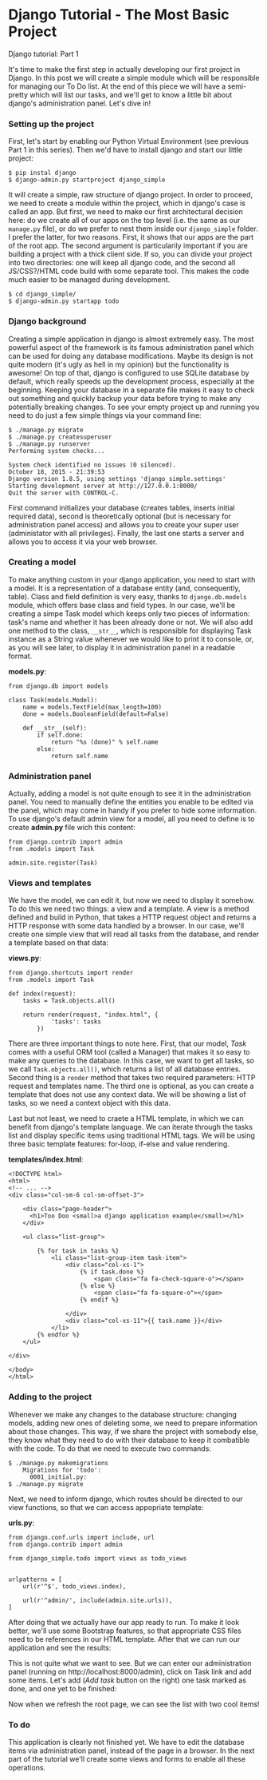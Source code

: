 # Django Tutorial - The Most Basic Project

Django tutorial: Part 1

It's time to make the first step in actually developing our first project in Django. In this post we will create a simple module which will be responsible for managing our To Do list. At the end of this piece we will have a semi-pretty which will list our tasks, and we'll get to know a little bit about django's administration panel. Let's dive in!

### Setting up the project

First, let's start by enabling our Python Virtual Environment (see previous Part 1 in this series). Then we'd have to install django and start our little project:

	$ pip instal django
	$ django-admin.py startproject django_simple

It will create a simple, raw structure of django project. In order to proceed, we need to create a module within the project, which in django's case is called an app. But first, we need to make our first architectural decision here: do we create all of our apps on the top level (i.e. the same as our `manage.py` file), or do we prefer to nest them inside our `django_simple` folder. I prefer the latter, for two reasons. First, it shows that our apps are the part of the root app. The second argument is particularily important if you are building a project with a thick client side. If so, you can divide your project into two directories: one will keep all django code, and the second all JS/CSS?/HTML code build with some separate tool. This makes the code much easier to be managed during development.

	$ cd django_simple/
	$ django-admin.py startapp todo

### Django background

Creating a simple application in django is almost extremely easy. The most powerful aspect of the framework is its famous administration panel which can be used for doing any database modifications. Maybe its design is not quite modern (it's ugly as hell in my opinion) but the functionality is awesome! On top of that, django is configured to use SQLite database by default, which really speeds up the development process, especially at the beginning. Keeping your database in a separate file makes it easy to check out something and quickly backup your data before trying to make any potentially breaking changes. To see your empty project up and running you need to do just a few simple things via your command line:

	$ ./manage.py migrate
	$ ./manage.py createsuperuser
	$ ./manage.py runserver
	Performing system checks...

	System check identified no issues (0 silenced).
	October 18, 2015 - 21:39:53
	Django version 1.8.5, using settings 'django_simple.settings'
	Starting development server at http://127.0.0.1:8000/
	Quit the server with CONTROL-C.

First command initializes your database (creates tables, inserts initial required data), second is theoretically optional (but is necessary for administration panel access) and allows you to create your super user (administator with all privileges). Finally, the last one starts a server and allows you to access it via your web browser.

### Creating a model

To make anything custom in your django application, you need to start with a model. It is a representation of a database entity (and, consequently, table). Class and field definition is very easy, thanks to `django.db.models` module, which offers base class and field types. In our case, we'll be creating a simpe Task model which keeps only two pieces of information: task's name and whether it has been already done or not. We will also add one method to the class, `__str__`, which is responsible for displaying Task instance as a String value whenever we would like to print it to console, or, as you will see later, to display it in administration panel in a readable format.

**models.py**:

	from django.db import models

	class Task(models.Model):
		name = models.TextField(max_length=100)
		done = models.BooleanField(default=False)

		def __str__(self):
			if self.done:
				return "%s (done)" % self.name
			else:
				return self.name

### Administration panel

Actually, adding a model is not quite enough to see it in the administration panel. You need to manually define the entities you enable to be edited via the panel, which may come in handy if you prefer to hide some information. To use django's default admin view for a model, all you need to define is to create **admin.py** file wich this content:

	from django.contrib import admin
	from .models import Task

	admin.site.register(Task)

### Views and templates

We have the model, we can edit it, but now we need to display it somehow. To do this we need two things: a view and a template. A view is a method defined and build in Python, that takes a HTTP request object and returns a HTTP response with some data handled by a browser. In our case, we'll create one simple view that will read all tasks from the database, and render a template based on that data:

**views.py**:

	from django.shortcuts import render
	from .models import Task

	def index(request):
		tasks = Task.objects.all()

		return render(request, "index.html", {
				'tasks': tasks
			})

There are three important things to note here. First, that our model, _Task_ comes with a useful ORM tool (called a Manager) that makes it so easy to make any queries to the database. In this case, we want to get all tasks, so we call `Task.objects.all()`, which returns a list of all database entries. Second thing is a `render` method that takes two required parameters: HTTP request and templates name. The third one is optional, as you can create a template that does not use any context data. We will be showing a list of tasks, so we need a context object with this data.

Last but not least, we need to craete a HTML template, in which we can benefit from django's template language. We can iterate through the tasks list and display specific items using traditional HTML tags. We will be using three basic template features: for-loop, if-else and value rendering.


**templates/index.html**:
	
	<!DOCTYPE html>
	<html>
	<!-- ... -->
	<div class="col-sm-6 col-sm-offset-3">
		
		<div class="page-header">
		  <h1>Too Doo <small>a django application example</small></h1>
		</div>

		<ul class="list-group">

			{% for task in tasks %}
				<li class="list-group-item task-item">
				  	<div class="col-xs-1">
			  			{% if task.done %}
				  			<span class="fa fa-check-square-o"></span>
						{% else %}
				  			<span class="fa fa-square-o"></span>
						{% endif %}

				  	</div>
					<div class="col-xs-11">{{ task.name }}</div>
				</li>		
			{% endfor %}		
		</ul>

	</div>

	</body>
	</html>

### Adding to the project

Whenever we make any changes to the database structure: changing models, adding new ones of deleting some, we need to prepare information about those changes. This way, if we share the project with somebody else, they know what they need to do with their database to keep it combatible with the code. To do that we need to execute two commands:

	$ ./manage.py makemigrations
		Migrations for 'todo':
		  0001_initial.py:
	$ ./manage.py migrate

Next, we need to inform django, which routes should be directed to our view functions, so that we can access appopriate template:

**urls.py**:

	from django.conf.urls import include, url
	from django.contrib import admin

	from django_simple.todo import views as todo_views


	urlpatterns = [
		url(r'^$', todo_views.index),

	    url(r'^admin/', include(admin.site.urls)),
	]

After doing that we actually have our app ready to run. To make it look better, we'll use some Bootstrap features, so that appropriate CSS files need to be references in our HTML template. After that we can run our application and see the results:

	
This is not quite what we want to see. But we can enter our administration panel (running on http://localhost:8000/admin), click on Task link and add some items. Let's add (_Add task_ button on the right) one task marked as done, and one yet to be finished:

Now when we refresh the root page, we can see the list with two cool items!

### To do

This application is clearly not finished yet. We have to edit the database items via administration panel, instead of the page in a browser. In the next part of the tutorial we'll create some views and forms to enable all these operations.